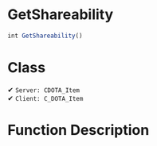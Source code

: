 # GetShareability
```js	
int GetShareability()
```
# Class
✔ `Server: CDOTA_Item`  
✔ `Client: C_DOTA_Item`  

# Function Description

